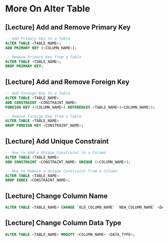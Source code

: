 # More On Alter Table

## [Lecture] Add and Remove Primary Key

```sql
-- Add Primary Key to a Table
ALTER TABLE <TABLE_NAME>;
ADD PRIMARY KEY (<COLUMN_NAME>);

-- Remove Primary Key from a Table
ALTER TABLE <TABLE_NAME>;
DROP PRIMARY KEY;
```

## [Lecture] Add and Remove Foreign Key

```sql
-- Add Foreign Key to a Table
ALTER TABLE <TABLE_NAME>
ADD CONSTRAINT <CONSTRAINT_NAME>
FOREIGN KEY (<COLUMN_NAME>) REFERENCES <TABLE_NAME>(<COLUMN_NAME>);

-- Remove Foreign Key from a Table
ALTER TABLE <TABLE_NAME>
DROP FOREIGN KEY <CONSTRAINT_NAME>;
```

## [Lecture] Add Unique Constraint

```sql
-- How to Add a Unique Constraint to a Column
ALTER TABLE <TABLE_NAME>
ADD CONSTRAINT <CONSTRAINT_NAME> UNIQUE (<COLUMN_NAME>);

-- How to Remove a Unique Constraint from a Column
ALTER TABLE <TABLE_NAME>
DROP INDEX <CONSTRAINT_NAME>;
```

## [Lecture] Change Column Name

```sql
ALTER TABLE <TABLE_NAME> CHANGE `OLD_COLUMN_NAME` `NEW_COLUMN_NAME` <DATA_TYPE>;
```

## [Lecture] Change Column Data Type

```sql
ALTER TABLE <TABLE_NAME> MODIFY <COLUMN_NAME> <DATA_TYPE>;
```